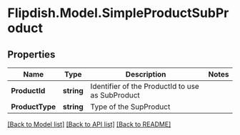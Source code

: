 # Flipdish.Model.SimpleProductSubProduct
## Properties

Name | Type | Description | Notes
------------ | ------------- | ------------- | -------------
**ProductId** | **string** | Identifier of the ProductId to use as SubProduct | 
**ProductType** | **string** | Type of the SupProduct | 

[[Back to Model list]](../README.md#documentation-for-models) [[Back to API list]](../README.md#documentation-for-api-endpoints) [[Back to README]](../README.md)


